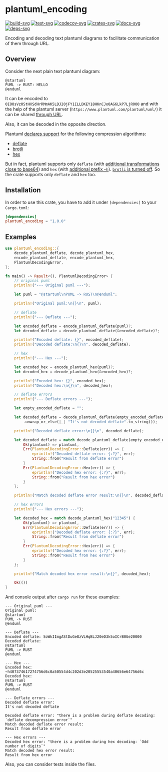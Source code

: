 # plantuml_encoding

[![build-svg]][build-url]
[![test-svg]][test-url]
[![codecov-svg]][codecov-url]
[![crates-svg]][crates-url]
[![docs-svg]][docs-url]
[![deps-svg]][deps-url]

[build-svg]: https://github.com/maksugr/plantuml_encoding/workflows/build/badge.svg
[build-url]: https://github.com/maksugr/plantuml_encoding/actions/workflows/build.yml
[test-svg]: https://github.com/maksugr/plantuml_encoding/workflows/test/badge.svg
[test-url]: https://github.com/maksugr/plantuml_encoding/actions/workflows/test.yml
[codecov-svg]: https://img.shields.io/codecov/c/github/maksugr/plantuml_encoding
[codecov-url]: https://codecov.io/gh/maksugr/plantuml_encoding
[crates-svg]: https://img.shields.io/crates/v/plantuml_encoding.svg
[crates-url]: https://crates.io/crates/plantuml_encoding
[docs-svg]: https://docs.rs/plantuml_encoding/badge.svg
[docs-url]: https://docs.rs/plantuml_encoding
[deps-svg]: https://deps.rs/repo/github/maksugr/plantuml_encoding/status.svg
[deps-url]: https://deps.rs/repo/github/maksugr/plantuml_encoding

Encoding and decoding text plantuml diagrams to facilitate communication of them through URL.

## Overview

Consider the next plain text plantuml diagram:

```plantuml
@startuml
PUML -> RUST: HELLO
@enduml
```

It can be encoded to `0IO0sVz0StHXSdHrRMmAK5LDJ20jFY1ILLDKEY18HKnCJo0AG6LkP7LjR000` and with the help of the plantuml server (`https://www.plantuml.com/plantuml/uml/`) it can be shared [through URL](https://www.plantuml.com/plantuml/uml/0IO0sVz0StHXSdHrRMmAK5LDJ20jFY1ILLDKEY18HKnCJo0AG6LkP7LjR000).

Also, it can be decoded in the opposite direction.

Plantuml [declares support](https://plantuml.com/text-encoding) for the following compression algorithms:

* [deflate](https://en.wikipedia.org/wiki/Deflate)
* [brotli](https://en.wikipedia.org/wiki/Brotli)
* [hex](https://en.wikipedia.org/wiki/Hexadecimal)

But in fact, plantuml supports only `deflate` (with [additional transformations close to base64](https://plantuml.com/text-encoding)) and `hex` (with [additional prefix `~h`](https://plantuml.com/text-encoding)). [`brotli` is turned off](https://forum.plantuml.net/15341/encoding-does-brotli-not-work-anymore-programatically-curl?show=15349). So the crate supports only `deflate` and `hex` too.

## Installation

In order to use this crate, you have to add it under `[dependencies]` to your `Cargo.toml`:

```toml
[dependencies]
plantuml_encoding = "1.0.0"
```

## Examples

```rust
use plantuml_encoding::{
    decode_plantuml_deflate, decode_plantuml_hex,
    encode_plantuml_deflate, encode_plantuml_hex,
    PlantumlDecodingError,
};

fn main() -> Result<(), PlantumlDecodingError> {
    // original puml
    println!("--- Original puml ---");

    let puml = "@startuml\nPUML -> RUST\n@enduml";

    println!("Original puml:\n{}\n", puml);

    // deflate
    println!("--- Deflate ---");

    let encoded_deflate = encode_plantuml_deflate(puml)?;
    let decoded_deflate = decode_plantuml_deflate(&encoded_deflate)?;

    println!("Encoded deflate: {}", encoded_deflate);
    println!("Decoded deflate:\n{}\n", decoded_deflate);

    // hex
    println!("--- Hex ---");

    let encoded_hex = encode_plantuml_hex(puml)?;
    let decoded_hex = decode_plantuml_hex(&encoded_hex)?;

    println!("Encoded hex: {}", encoded_hex);
    println!("Decoded hex:\n{}\n", decoded_hex);

    // deflate errors
    println!("--- Deflate errors ---");

    let empty_encoded_deflate = "";

    let decoded_deflate = decode_plantuml_deflate(empty_encoded_deflate)
        .unwrap_or_else(|_| "It's not decoded deflate".to_string());

    println!("Decoded deflate error:\n{}\n", decoded_deflate);

    let decoded_deflate = match decode_plantuml_deflate(empty_encoded_deflate) {
        Ok(plantuml) => plantuml,
        Err(PlantumlDecodingError::Deflate(err)) => {
            eprintln!("Decoded deflate error: {:?}", err);
            String::from("Result from deflate error")
        }
        Err(PlantumlDecodingError::Hex(err)) => {
            eprintln!("Decoded hex error: {:?}", err);
            String::from("Result from hex error")
        }
    };

    println!("Match decoded deflate error result:\n{}\n", decoded_deflate);

    // hex errors
    println!("--- Hex errors ---");

    let decoded_hex = match decode_plantuml_hex("12345") {
        Ok(plantuml) => plantuml,
        Err(PlantumlDecodingError::Deflate(err)) => {
            eprintln!("Decoded deflate error: {:?}", err);
            String::from("Result from deflate error")
        }
        Err(PlantumlDecodingError::Hex(err)) => {
            eprintln!("Decoded hex error: {:?}", err);
            String::from("Result from hex error")
        }
    };

    println!("Match decoded hex error result:\n{}", decoded_hex);

    Ok(())
}
```

And console output after `cargo run` for these examples:

```console
--- Original puml ---
Original puml:
@startuml
PUML -> RUST
@enduml

--- Deflate ---
Encoded deflate: SoWkIImgAStDuGe8zVLHqBLJ20eD3k5oICrB0Ge20000
Decoded deflate:
@startuml
PUML -> RUST
@enduml

--- Hex ---
Encoded hex: ~h407374617274756d6c0a50554d4c202d3e20525553540a40656e64756d6c
Decoded hex:
@startuml
PUML -> RUST
@enduml

--- Deflate errors ---
Decoded deflate error:
It's not decoded deflate

Decoded deflate error: "there is a problem during deflate decoding: `deflate decompression error`"
Match decoded deflate error result:
Result from deflate error

--- Hex errors ---
Decoded hex error: "there is a problem during hex decoding: `Odd number of digits`"
Match decoded hex error result:
Result from hex error
```

Also, you can consider tests inside the files.
